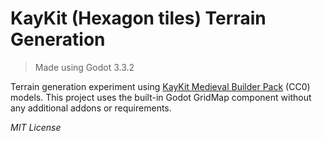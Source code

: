 # KayKit (Hexagon tiles) Terrain Generation
> Made using Godot 3.3.2
 
 Terrain generation experiment using [KayKit Medieval Builder Pack](https://kaylousberg.itch.io/kaykit-medieval-builder-pack) (CC0) models. This project uses the built-in Godot GridMap component without any additional addons or requirements.
 
 *MIT License*
